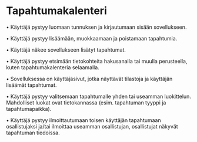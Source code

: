 # Tapahtumakalenteri

 • Käyttäjä pystyy luomaan tunnuksen ja kirjautumaan sisään sovellukseen.
 
 • Käyttäjä pystyy lisäämään, muokkaamaan ja poistamaan tapahtumia.
 
 • Käyttäjä näkee sovellukseen lisätyt tapahtumat.
 
 • Käyttäjä pystyy etsimään tietokohteita hakusanalla tai muulla perusteella, kuten tapahtumakalenteria selaamalla.
 
 • Sovelluksessa on käyttäjäsivut, jotka näyttävät tilastoja ja käyttäjän lisäämät tapahtumat.
 
 • Käyttäjä pystyy valitsemaan tapahtumalle yhden tai useamman luokittelun. Mahdolliset luokat ovat tietokannassa (esim. tapahtuman tyyppi ja tapahtumapaikka).
 
 • Käyttäjä pystyy ilmoittautumaan toisen käyttäjän tapahtumaan osallistujaksi ja/tai ilmoittaa useamman osallistujan, osallistujat näkyvät tapahtuman tiedoissa.
